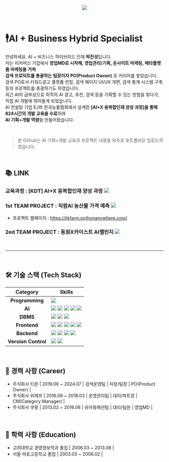 <p align='center'>
    <img src="https://capsule-render.vercel.app/api?type=waving&color=auto&height=300&section=header&text=JinSung's%20Github&fontSize=90&animation=fadeIn&fontAlignY=38&desc=AI%20Convergence%20and%20E-Commerce%20Specialist&descAlignY=51&descAlign=72"/>
</p>
<br>

# 🕴️AI + Business Hybrid Specialist 
안녕하세요. AI + 비즈니스 하이브리드 인재 **박진성**입니다. <br>
저는 이커머스 기업에서 **영업MD로 시작해, 영업관리/기획, 온사이트 마케팅, 메타플랫폼 마케팅을 거쳐 <br> 검색 프로덕트를 총괄하는 팀장이자 PO(Product Owner)** 로 커리어를 쌓았습니다.<br> 
검색 PO로서 키워드광고 플랫폼 런칭, 검색 페이지 UI/UX 개편, 검색 통계 시스템 구축 등의 프로젝트를 총괄하기도 하였습니다.<br>
최근 AI의 급부상으로 최적의 AI 광고, 추천, 검색 등을 기획할 수 있는 방법을 찾다가, 직접 AI 개발에 뛰어들게 되었습니다.<br>
AI 컨설팅 기업 EJ와 한국능률협회에서 설계한 **[AI+X 융복합인재 양성 과정]을 통해 824시간의 개발 교육을 수료**하여 <br> **AI 기획+개발 역량**을 만들어왔습니다.<br> 

<br>

> 본 Github는 AI 기획+개발 교육과 프로젝트 내용을 위주로 포트폴리오 업로드하였습니다.

<br>

## 📚 LINK
### 교육과정 : [KDT] AI+X 융복합인재 양성 과정  <a href="https://github.com/jsa3338/AI-X"><img src="https://img.shields.io/badge/교육과정-0000FF?style=for-the-badge&logo=github&logoColor=white"/></a> 
### 1st TEAM PROJECT : 직팜AI 농산물 가격 예측 <a href="https://github.com/tangerineTaste/JikFarm"><img src="https://img.shields.io/badge/직팜AI-FF0000?style=for-the-badge&logo=github&logoColor=white"/></a>
- 프로젝트 웹페이지 : https://jikfarm.pythonanywhere.com/
### 2ed TEAM PROJECT : 동원X카이스트 AI챌린지  <a href="https://github.com/cwal8202/Chill_Tuna"><img src="https://img.shields.io/badge/AI챌린지-33FF33?style=for-the-badge&logo=github&logoColor=black"/></a>
<br>

---
<br>

## 🛠️ 기술 스택 (Tech Stack)

| Category | Skills |
| :---: | --- |
| **Programming** | <img src="https://img.shields.io/badge/python-3776AB?style=for-the-badge&logo=python&logoColor=white"> |
| **AI** | <img src="https://img.shields.io/badge/TensorFlow-FF6F00?style=for-the-badge&logo=TensorFlow&logoColor=white"> <img src="https://img.shields.io/badge/scikit--learn-F7931E?style=for-the-badge&logo=scikit-learn&logoColor=white"> <img src="https://img.shields.io/badge/LLM-000000?style=for-the-badge&logo=openai&logoColor=white"> <img src="https://img.shields.io/badge/HuggingFace-FFD21E?style=for-the-badge&logo=HuggingFace&logoColor=black"> <img src="https://img.shields.io/badge/Ollama-2396F3?style=for-the-badge&logo=Ollama&logoColor=white"> |
| **DBMS** | <img src="https://img.shields.io/badge/oracle-F80000?style=for-the-badge&logo=oracle&logoColor=white"> <img src="https://img.shields.io/badge/mysql-4479A1?style=for-the-badge&logo=mysql&logoColor=white"> <img src="https://img.shields.io/badge/sqlite-003B57?style=for-the-badge&logo=sqlite&logoColor=white"> |
| **Frontend** | <img src="https://img.shields.io/badge/html5-E34F26?style=for-the-badge&logo=html5&logoColor=white"> <img src="https://img.shields.io/badge/css3-1572B6?style=for-the-badge&logo=css3&logoColor=white"> <img src="https://img.shields.io/badge/javascript-F7DF1E?style=for-the-badge&logo=javascript&logoColor=black"> <img src="https://img.shields.io/badge/bootstrap-7952B3?style=for-the-badge&logo=bootstrap&logoColor=white"> <img src="https://img.shields.io/badge/jquery-0769AD?style=for-the-badge&logo=jquery&logoColor=white"> |
| **Backend** | <img src="https://img.shields.io/badge/JSP-24292E?style=for-the-badge&logo=EclipseIDE&logoColor=white"> <img src="https://img.shields.io/badge/fastapi-009688?style=for-the-badge&logo=fastapi&logoColor=white"> <img src="https://img.shields.io/badge/flask-000000?style=for-the-badge&logo=flask&logoColor=white"> <img src="https://img.shields.io/badge/django-092E20?style=for-the-badge&logo=django&logoColor=white"> |
| **Version Control** | <img src="https://img.shields.io/badge/git-F05032?style=for-the-badge&logo=git&logoColor=white"> <img src="https://img.shields.io/badge/github-181717?style=for-the-badge&logo=github&logoColor=white"> |

<br>


## 🧰 경력 사항 (Career)
- 주식회사 티몬 | 2019.08 ~ 2024.07 | 검색운영팀 | 차장/팀장 | PO(Product Owner) |
-  주식회사 위메프 | 2016.08 ~ 2018.03 | 운영관리팀 | 대리/파트장 | CM(Category Manager) |
-  주식회사 쿠팡 | 2013.02 ~ 2016.06 | 유아동패션팀 | 대리/팀원 | 영업MD |
<br>

## 📖 학력 사항 (Education)
- 고려대학교 경영정보학과 졸업 | 2006.03 ~ 2013.08 | 
- 서울 마포고등학교 졸업 | 2003.03 ~ 2006.02 |

